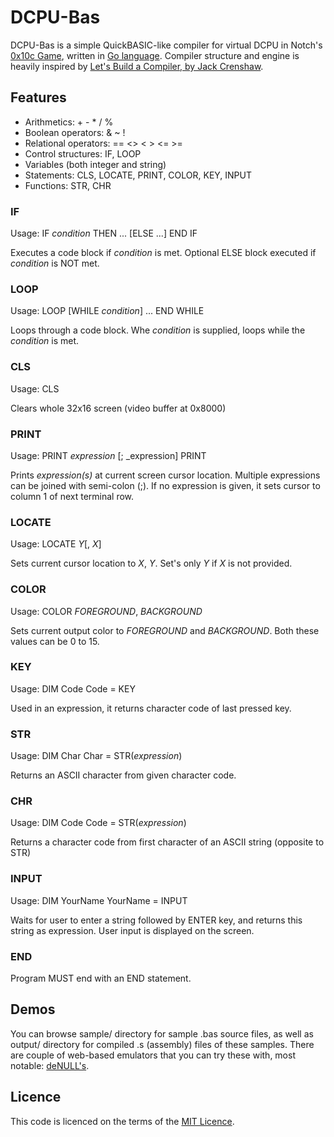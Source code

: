 # DCPU-Bas

DCPU-Bas is a simple QuickBASIC-like compiler for virtual DCPU in Notch's [0x10c Game](http://www.0x10c.com), written in [Go language](http://golang.org).
Compiler structure and engine is heavily inspired by [Let's Build a Compiler, by Jack Crenshaw](http://compilers.iecc.com/crenshaw/).

## Features

* Arithmetics: + - * / %
* Boolean operators: & ~ !
* Relational operators: == <> < > <= >=
* Control structures: IF, LOOP
* Variables (both integer and string)
* Statements: CLS, LOCATE, PRINT, COLOR, KEY, INPUT
* Functions: STR, CHR

### IF

Usage:
	IF _condition_ THEN
		...
	[ELSE
		...]
	END IF

Executes a code block if _condition_ is met. Optional ELSE block executed if _condition_ is NOT met.

### LOOP

Usage:
	LOOP [WHILE _condition_]
		...
	END WHILE

Loops through a code block. Whe _condition_ is supplied, loops while the _condition_ is met.

### CLS

Usage:
	CLS

Clears whole 32x16 screen (video buffer at 0x8000)

### PRINT

Usage:
	PRINT _expression_ [; _expression]
	PRINT

Prints _expression(s)_ at current screen cursor location. Multiple expressions can be joined with semi-colon (;). If no expression is given, it sets cursor to column 1 of next terminal row.

### LOCATE

Usage:
	LOCATE _Y_[, _X_]

Sets current cursor location to _X_, _Y_. Set's only _Y_ if _X_ is not provided.

### COLOR

Usage:
	COLOR _FOREGROUND_, _BACKGROUND_

Sets current output color to _FOREGROUND_ and _BACKGROUND_. Both these values can be 0 to 15.

### KEY

Usage:
	DIM Code
	Code = KEY 

Used in an expression, it returns character code of last pressed key.

### STR

Usage:
	DIM Char
	Char = STR(_expression_)

Returns an ASCII character from given character code.

### CHR

Usage:
	DIM Code
	Code = STR(_expression_)

Returns a character code from first character of an ASCII string (opposite to STR)

### INPUT

Usage:
	DIM YourName
	YourName = INPUT

Waits for user to enter a string followed by ENTER key, and returns this string as expression. User input is displayed on the screen.

### END

Program MUST end with an END statement.

## Demos

You can browse sample/ directory for sample .bas source files, as well as output/ directory for compiled .s (assembly) files of these samples.
There are couple of web-based emulators that you can try these with, most notable: [deNULL's](http://denull.ru/dcpu/dcpu.htm).

## Licence

This code is licenced on the terms of the [MIT Licence](http://www.opensource.org/licenses/mit-license.php).
